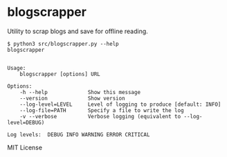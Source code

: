# blogscrapper

Utility to scrap blogs and save for offline reading.

```
$ python3 src/blogscrapper.py --help
blogscrapper


Usage:
    blogscrapper [options] URL

Options:
    -h --help             Show this message
    --version             Show version
    --log-level=LEVEL     Level of logging to produce [default: INFO]
    --log-file=PATH       Specify a file to write the log
    -v --verbose          Verbose logging (equivalent to --log-level=DEBUG)

Log levels:  DEBUG INFO WARNING ERROR CRITICAL
```


MIT License
